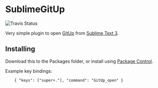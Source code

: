 # SublimeGitUp

![Travis Status](https://travis-ci.org/braver/SublimeGitUp)

Very simple plugin to open [GitUp](http://gitup.co/) from [Sublime Text 3](http://www.sublimetext.com/3).

## Installing

Download this to the Packages folder, or install using [Package Control](http://http://packagecontrol.io).

Example key bindings:
```
    { "keys": ["super+."], "command": "GitUp_open" }
```
